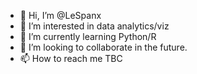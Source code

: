- 👋 Hi, I’m @LeSpanx
- 👀 I’m interested in data analytics/viz
- 🌱 I’m currently learning Python/R
- 💞️ I’m looking to collaborate in the future. 
- 📫 How to reach me TBC  

<!---
LeSpanx/LeSpanx is a ✨ special ✨ repository because its `README.md` (this file) appears on your GitHub profile.
You can click the Preview link to take a look at your changes.
--->
